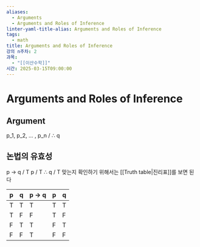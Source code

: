 ```yaml
---
aliases:
  - Arguments
  - Arguments and Roles of Inference
linter-yaml-title-alias: Arguments and Roles of Inference
tags:
  - math
title: Arguments and Roles of Inference
강의 n주차: 2
과목:
  - "[[이산수학]]"
시간: 2025-03-15T09:00:00
---
```


# Arguments and Roles of Inference

## Argument

p_1, p_2, … , p_n / ∴ q

## 논법의 유효성

p -> q / T
p / T
∴ q / T
맞는지 확인하기 위해서는 [[Truth table|진리표]]를 보면 된다

| p   | q   | p -> q | p   | q   |
| --- | --- | ------ | --- | --- |
| T   | T   | T      | T   | T   |
| T   | F   | F      | T   | F   |
| F   | T   | T      | F   | T   |
| F   | F   | T      | F   | F   |
